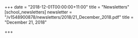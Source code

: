 +++
date = "2018-12-01T00:00:00+11:00"
title = "Newsletters"
[school_newsletters]
newsletter = "/v1548900878/newsletters/2018/21_December_2018.pdf"
title = "December 21, 2018"

+++
